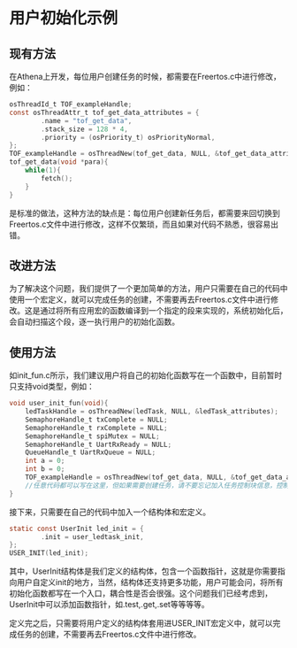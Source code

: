 # 用户初始化示例
## 现有方法
在Athena上开发，每位用户创建任务的时候，都需要在Freertos.c中进行修改，例如：
```c
osThreadId_t TOF_exampleHandle;
const osThreadAttr_t tof_get_data_attributes = {
		.name = "tof_get_data",
		.stack_size = 128 * 4,
		.priority = (osPriority_t) osPriorityNormal,
};
TOF_exampleHandle = osThreadNew(tof_get_data, NULL, &tof_get_data_attributes);
tof_get_data(void *para){
    while(1){
        fetch();
    }
}
```
是标准的做法，这种方法的缺点是：每位用户创建新任务后，都需要来回切换到Freertos.c文件中进行修改，这样不仅繁琐，而且如果对代码不熟悉，很容易出错。
## 改进方法
为了解决这个问题，我们提供了一个更加简单的方法，用户只需要在自己的代码中使用一个宏定义，就可以完成任务的创建，不需要再去Freertos.c文件中进行修改。这是通过将所有应用宏的函数编译到一个指定的段来实现的，系统初始化后，会自动扫描这个段，逐一执行用户的初始化函数。
## 使用方法
如init_fun.c所示，我们建议用户将自己的初始化函数写在一个函数中，目前暂时只支持void类型，例如：
```c
void user_init_fun(void){
    ledTaskHandle = osThreadNew(ledTask, NULL, &ledTask_attributes);
    SemaphoreHandle_t txComplete = NULL;
    SemaphoreHandle_t rxComplete = NULL;
    SemaphoreHandle_t spiMutex = NULL;
    SemaphoreHandle_t UartRxReady = NULL;
    QueueHandle_t UartRxQueue = NULL;
    int a = 0;
    int b = 0;
    TOF_exampleHandle = osThreadNew(tof_get_data, NULL, &tof_get_data_attributes);
    //任意代码都可以写在这里，但如果需要创建任务，请不要忘记加入任务控制块信息，控制块信息也加在用户自定义文件中    
}
```
接下来，只需要在自己的代码中加入一个结构体和宏定义。
```c
static const UserInit led_init = {
		.init = user_ledtask_init,
};
USER_INIT(led_init);
```
其中，UserInit结构体是我们定义的结构体，包含一个函数指针，这就是你需要指向用户自定义init的地方，当然，结构体还支持更多功能，用户可能会问，将所有初始化函数都写在一个入口，耦合性是否会很强。这个问题我们已经考虑到，UserInit中可以添加函数指针，如.test,.get,.set等等等等。

定义完之后，只需要将用户定义的结构体套用进USER_INIT宏定义中，就可以完成任务的创建，不需要再去Freertos.c文件中进行修改。